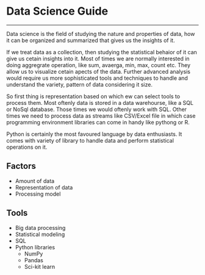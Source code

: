 # Data Science Guide
---
Data science is the field of studying the nature and properties of data, how it can be organized and summarized that gives us the insights of it.

If we treat data as a collection, then studying the statistical behaior of it can give us cetain insights into it. Most of times we are normally interested in doing aggregrate operation, like sum, avaerga, min, max, count etc. They allow us to visualize cetain apects of the data. Further advanced analysis would require us more sophisticated tools and techniques to handle and understand the variety, pattern of data considering it size. 

So first thing is representation based on which ew can select tools to process them. Most oftenly data is stored in a data warehourse, like a SQL or NoSql database. Those times we would oftenly work with SQL. Other times we need to process data as streams like CSV/Excel file in which case programming environment libraries can come in handy like pythong or R.

Python is certainly the most favoured language by data enthusiasts. It comes with variety of library to handle data and perform statistical operations on it.

## Factors
* Amount of data
* Representation of data
* Processing model

## Tools
* Big data processing
* Statistical modeling
* SQL
* Python libraries 
    * NumPy
    * Pandas
    * Sci-kit learn